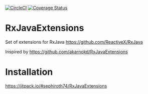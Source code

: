 [![CircleCI](https://img.shields.io/circleci/build/github/sephiroth74/RxJavaExtensions)](https://app.circleci.com/pipelines/github/sephiroth74/RxJavaExtensions)
[![Coverage Status](https://coveralls.io/repos/github/sephiroth74/RxJavaExtensions/badge.svg?branch=main)](https://coveralls.io/github/sephiroth74/RxJavaExtensions?branch=main)

# RxJavaExtensions

Set of extensions for RxJava https://github.com/ReactiveX/RxJava

Inspired by https://github.com/akarnokd/RxJavaExtensions


# Installation

https://jitpack.io/#sephiroth74/RxJavaExtensions
